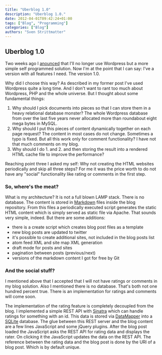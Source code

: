 ```yaml
---
title: "Uberblog 1.0"
description: "Uberblog 1.0."
date: 2012-04-01T09:42:24+01:00
tags: ["Blog", "Programming"]
categories: ["Blog"]
authors: "Sven Strittmatter"
---
```


## Uberblog 1.0

Two weeks  ago I  [anounced][1] that  I'll no  longer use  Wordpress but  a more
simple self  programmed solution. Now I'm  at the point  that I can say:  I've a
version with all features I need. The version 1.0.

Why did  I choose this way?  As described in  my former post I've used Wordpress
quite a long  time. And I don't want  to rant too much about  Wordpress, PHP and
the whole universe. But I thought about some fundamental things:

1. Why should I pick documents into pieces so that I can store them in a heavy
   relational database monster? The whole Wordpress database from over the last
   five years never allocated more than roundabout eight mega bytes in MySQL.
2. Why should I put this pieces of content dynamically together on each page
   request? The content in most cases do not change. Sometimes a typo is fixed.
   But all this work only for comment functionality? I have not that much comments
   on my blog.
3. Why should I do 1. and 2. and then storing the result into a rendered HTML
   cache file to improve the performance?

Reaching  point three  I  asked my  self:  Why not  creating  the HTML  websites
periodically and skip all  three steps? For me it was the price  worth to do not
have any "social" functionality like rating or comments in the first step.

### So, where's the meat?

What  is my  architecture?  It is  not  a full  blown LAMP  stack.  There is  no
database.  The  content  is  stored  in  [Markdown][2]  files  inside  the  blog
repository. From this files a  periodically executed script generates the static
HTML content which is simply served as  static file via Apache. That sounds very
simple, indeed. But there are some additions:

- there is a create script which creates blog post files as a template
- new blog posts are updated to twitter
- it's possible to create additional sites, not included in the blog posts list
- atom feed XML and site map XML generation
- draft mode for posts and sites
- pagination between posts (previous/next)
- versions of the markdown content I got for free by Git

### And the social stuff?

I mentioned above  that I accepted that  I will not have ratings  or comments in
my blog  solution. Also I  mentioned there is no  database. That's both  not one
hundred percent true.  There is an implementation for ratings  and comments will
come soon.

The implementation of the rating feature  is completely decoupled from the blog.
I implemented a  simple REST API with [Sinatra][3] which  can handle ratings for
something  with  an  id.  This  data   is  stored  via  [DataMapper][4]  into  a
[SQLite][5] database.  The glue between  this REST  server and the  blog content
are a few lines  JavaScript and some jQuery plugins. After  the blog post loaded
the JavaScript  asks the  REST API for  rating data and  displays the  rater. On
clicking  it the  JavaScript updates  the data  on the  REST API.  The reference
between the  rating data and the  blog post is done  by the URI of  a blog post.
Which is by default unique.

[1]: https://blog.weltraumschaf.de/posts/fuck-of-wordpress.html
[2]: http://daringfireball.net/projects/markdown/
[3]: http://www.sinatrarb.com/
[4]: http://datamapper.org/
[5]: http://www.sqlite.org/